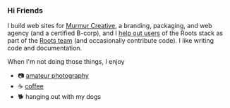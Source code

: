 ### Hi Friends

I build web sites for [Murmur Creative](https://github.com/murmurcreative), a branding, packaging, and web agency (and a certified B-corp), 
and I [help out users](https://discourse.roots.io/) of the Roots stack as part of the [Roots team](https://github.com/roots) (and occasionally contribute code). I like writing code and documentation.

When I'm not doing those things, I enjoy 

- 📷 [amateur photography](https://photos.alwaysblank.org) 
- ☕ [coffee](https://www.nossacoffee.com/)
- 🐕 hanging out with my dogs
